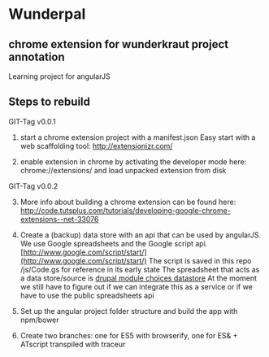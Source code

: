# Wunderpal

## chrome extension for wunderkraut project annotation

Learning project for angularJS

## Steps to rebuild

GIT-Tag v0.0.1

1. start a chrome extension project with a manifest.json
Easy start with a web scaffolding tool:
http://extensionizr.com/

2. enable extension in chrome by activating the developer mode here:
chrome://extensions/
and load unpacked extension from disk

GIT-Tag v0.0.2

3. More info about building a chrome extension can be found here:
http://code.tutsplus.com/tutorials/developing-google-chrome-extensions--net-33076

4. Create a (backup) data store with an api that can be used by angularJS. We use Google spreadsheets and the Google script api. [http://www.google.com/script/start/](http://www.google.com/script/start/)
The script is saved in this repo /js/Code.gs for reference in its early state
The spreadsheet that acts as a data store/source is
[drupal module choices datastore](https://docs.google.com/a/wunderkraut.com/spreadsheets/d/1ktfyqSrFXYwlYOV4qvesAfZjccfrex_ZIxEqY67HRd0/edit?usp=sharing)
At the moment we still have to figure out if we can integrate this as a service or if we have to use the public spreadsheets api

5. Set up the angular project folder structure and build the app with npm/bower
6. Create two branches: one for ES5 with browserify, one for ES& + ATscript transpiled with traceur
